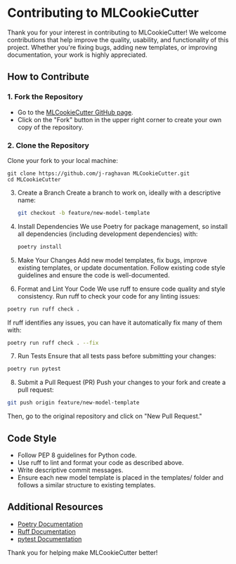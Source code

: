 # Contributing to MLCookieCutter

Thank you for your interest in contributing to MLCookieCutter! We welcome contributions that help improve the quality, usability, and functionality of this project. Whether you're fixing bugs, adding new templates, or improving documentation, your work is highly appreciated.

## How to Contribute

### 1. Fork the Repository
- Go to the [MLCookieCutter GitHub page](https://github.com/j-raghavan/MLCookieCutter).
- Click on the "Fork" button in the upper right corner to create your own copy of the repository.

### 2. Clone the Repository
Clone your fork to your local machine:


    git clone https://github.com/j-raghavan MLCookieCutter.git
    cd MLCookieCutter


3. Create a Branch
Create a branch to work on, ideally with a descriptive name:

    ```bash
    git checkout -b feature/new-model-template
    ```

4. Install Dependencies
We use Poetry for package management, so install all dependencies (including development dependencies) with:

    ```bash
    poetry install
    ```

5. Make Your Changes
Add new model templates, fix bugs, improve existing templates, or update documentation.
Follow existing code style guidelines and ensure the code is well-documented.

6. Format and Lint Your Code
We use ruff to ensure code quality and style consistency. Run ruff to check your code for any linting issues:

```bash
poetry run ruff check .
```

If ruff identifies any issues, you can have it automatically fix many of them with:

```bash
poetry run ruff check . --fix
```

7. Run Tests
Ensure that all tests pass before submitting your changes:

```bash
poetry run pytest
```

8. Submit a Pull Request (PR)
Push your changes to your fork and create a pull request:

```bash
git push origin feature/new-model-template
```
Then, go to the original repository and click on "New Pull Request."

## Code Style
- Follow PEP 8 guidelines for Python code.
- Use ruff to lint and format your code as described above.
- Write descriptive commit messages.
- Ensure each new model template is placed in the templates/ folder and follows a similar structure to existing templates.

## Additional Resources
- [Poetry Documentation](https://python-poetry.org/docs/)
- [Ruff Documentation](https://docs.astral.sh/ruff/)
- [pytest Documentation](https://docs.pytest.org/en/stable/contents.html)


Thank you for helping make MLCookieCutter better!
